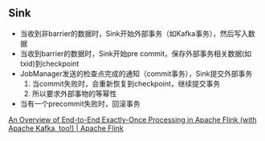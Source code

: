 

## Sink
* 当收到非barrier的数据时，Sink开始外部事务（如Kafka事务），然后写入数据
* 当收到barrier的数据时，Sink开始pre commit，保存外部事务相关数据(如txid)到checkpoint
* JobManager发送的检查点完成的通知（commit事务），Sink提交外部事务
    1. 当commit失败时，会重新恢复到checkpoint，继续提交事务
    2. 所以要求外部事物的等幂性
* 当有一个precommit失败时，回滚事务

[An Overview of End-to-End Exactly-Once Processing in Apache Flink (with Apache Kafka, too!) | Apache Flink](https://flink.apache.org/2018/02/28/an-overview-of-end-to-end-exactly-once-processing-in-apache-flink-with-apache-kafka-too/)
